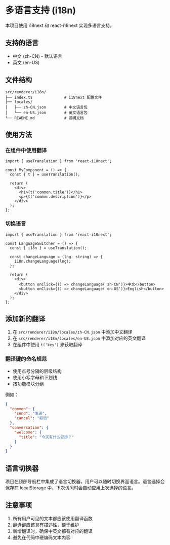 # 多语言支持 (i18n)

本项目使用 i18next 和 react-i18next 实现多语言支持。

## 支持的语言

- 中文 (zh-CN) - 默认语言
- 英文 (en-US)

## 文件结构

```
src/renderer/i18n/
├── index.ts              # i18next 配置文件
├── locales/
│   ├── zh-CN.json        # 中文语言包
│   └── en-US.json        # 英文语言包
└── README.md             # 说明文档
```

## 使用方法

### 在组件中使用翻译

```tsx
import { useTranslation } from 'react-i18next';

const MyComponent = () => {
  const { t } = useTranslation();

  return (
    <div>
      <h1>{t('common.title')}</h1>
      <p>{t('common.description')}</p>
    </div>
  );
};
```

### 切换语言

```tsx
import { useTranslation } from 'react-i18next';

const LanguageSwitcher = () => {
  const { i18n } = useTranslation();

  const changeLanguage = (lng: string) => {
    i18n.changeLanguage(lng);
  };

  return (
    <div>
      <button onClick={() => changeLanguage('zh-CN')}>中文</button>
      <button onClick={() => changeLanguage('en-US')}>English</button>
    </div>
  );
};
```

## 添加新的翻译

1. 在 `src/renderer/i18n/locales/zh-CN.json` 中添加中文翻译
2. 在 `src/renderer/i18n/locales/en-US.json` 中添加对应的英文翻译
3. 在组件中使用 `t('key')` 来获取翻译

### 翻译键的命名规范

- 使用点号分隔的层级结构
- 使用小写字母和下划线
- 按功能模块分组

例如：

```json
{
  "common": {
    "send": "发送",
    "cancel": "取消"
  },
  "conversation": {
    "welcome": {
      "title": "今天有什么安排？"
    }
  }
}
```

## 语言切换器

项目在顶部导航栏中集成了语言切换器，用户可以随时切换界面语言。语言选择会保存在 localStorage 中，下次访问时会自动应用上次选择的语言。

## 注意事项

1. 所有用户可见的文本都应该使用翻译函数
2. 翻译键应该具有描述性，便于维护
3. 新增翻译时，确保中英文都有对应的翻译
4. 避免在代码中硬编码文本内容
